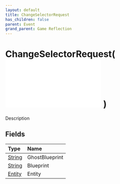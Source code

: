 ```yaml
---
layout: default
title: ChangeSelectorRequest
has_children: false
parent: Event
grand_parent: Game Reflection
---
```

# ChangeSelectorRequest( ![ EntityEventBase ](/game-reflection/events/entity_event_base.md) )
Description 

## Fields
| Type | Name |
|:-------------|:--------------|
| [String](/game-reflection/components/string.md) | GhostBlueprint |
| [String](/game-reflection/components/string.md) | Blueprint |
| [Entity](/game-reflection/classes/entity.md) | Entity |
